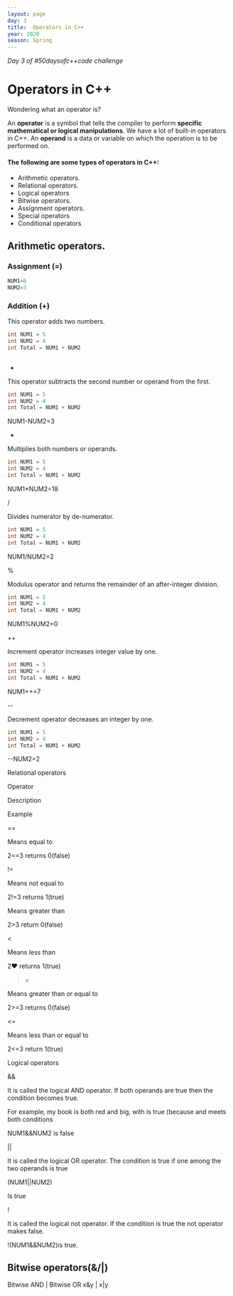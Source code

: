 ```yaml
---
layout: page
day: 3
title:  Operators in C++
year: 2020
season: Spring
---
```

*Day 3 of \#50daysofc++code challenge*

# Operators in C++

Wondering what an operator is?

An **operator** is a symbol that tells the compiler to perform **specific mathematical or logical manipulations**. We have a lot of built-in operators in C++.
An **operand** is a data or variable on which the operation is to be performed on.

#### The following are some types of operators in C++:

- Arithmetic operators.
- Relational operators.
- Logical operators
- Bitwise operators.
- Assignment operators.
- Special operators
- Conditional operators

## Arithmetic operators.
### Assignment (=)
```cpp
NUM1=6
NUM2=3
```


### Addition (+)
This operator adds two numbers.
```cpp
int NUM1 = 5
int NUM2 = 4
int Total = NUM1 + NUM2  
```


```cpp

```
-

This operator subtracts the second number or operand from the first.
```cpp
int NUM1 = 5
int NUM2 = 4
int Total = NUM1 + NUM2  
```

NUM1-NUM2=3

*

Multiplies both numbers or operands.
```cpp
int NUM1 = 5
int NUM2 = 4
int Total = NUM1 + NUM2  
```

NUM1*NUM2=18

/

Divides numerator by de-numerator.
```cpp
int NUM1 = 5
int NUM2 = 4
int Total = NUM1 + NUM2  
```

NUM1/NUM2=2

%

Modulus operator and returns the remainder of an after-integer division.
```cpp
int NUM1 = 5
int NUM2 = 4
int Total = NUM1 + NUM2  
```

NUM1%NUM2=0

++

Increment operator increases integer value by one.
```cpp
int NUM1 = 5
int NUM2 = 4
int Total = NUM1 + NUM2  
```

NUM1++=7

--

Decrement operator decreases an integer by one.
```cpp
int NUM1 = 5
int NUM2 = 4
int Total = NUM1 + NUM2  
```

--NUM2=2

Relational operators

Operator

Description

Example

==

Means equal to

2==3 returns 0(false)

!=

Means not equal to

2!=3 returns 1(true)

>

Means greater than

2>3 return 0(false)

<

Means less than

2♥ returns 1(true)

>=

Means greater than or equal to

2>=3 returns 0(false)

<=

Means less than or equal to

2<=3 return 1(true)

Logical operators

&&

It is called the logical AND operator. If both operands are true then the condition becomes true.

For example, my book is both red and big, with is true (because and meets both conditions

NUM1&&NUM2 is false

||

It is called the logical OR operator. The condition is true if one among the two operands is true

(NUM1||NUM2)

Is true

!

It is called the logical not operator. If the condition is true the not operator makes false.

!(NUM1&&NUM2)is true.

## Bitwise operators(&/\|)

Bitwise AND | Bitwise OR
x&y | x\|y
